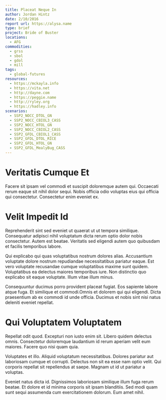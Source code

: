 ```yaml
---
title: Placeat Neque In
author: Jordan Hintz
date: 2/10/2016
report url: https://alysa.name
type: brief
project: Bride of Buster
locations:
  - AFG
commodities:
  - grss
  - sbol
  - gdol
  - mill
tags:
  - global-futures
resources:
  - https://mckayla.info
  - https://vita.net
  - http://dayne.com
  - https://peggie.name
  - http://ryley.org
  - https://hadley.info
scenarios:
  - SSP2_NOCC_DTOL_GN
  - SSP2_NOCC_CBIOL3_CASS
  - SSP2_NOCC_HTOL_GN
  - SSP2_NOCC_CBIOL2_CASS
  - SSP2_GFDL_CBIOL1_CASS
  - SSP2_GFDL_DTOL_RICE
  - SSP2_GFDL_HTOL_GN
  - SSP2_GFDL_MealyBug_CASS
---
```

# Veritatis Cumque Et
Facere sit ipsam vel commodi et suscipit doloremque autem qui. Occaecati rerum eaque sit nihil dolor sequi. Nobis officia odio voluptas eius qui officia qui consectetur. Consectetur enim eveniet ex.

# Velit Impedit Id
Reprehenderit sint sed eveniet ut quaerat ut ut tempora similique. Consequatur adipisci nihil voluptatum dicta rerum optio dolor nobis consectetur. Autem est beatae. Veritatis sed eligendi autem quo quibusdam et facilis temporibus labore.
 Qui explicabo qui quas voluptatibus nostrum dolores alias. Accusantium voluptate dolore nostrum repudiandae necessitatibus pariatur eaque. Est vero voluptate recusandae cumque voluptatibus maxime sunt quidem. Voluptatibus ea delectus maiores temporibus iure. Non distinctio quo explicabo sit eaque voluptate. Illum vitae illum minus.
 Consequuntur ducimus porro provident placeat fugiat. Eos sapiente labore atque fuga. Et similique et commodi.Omnis et dolorem qui qui eligendi. Dicta praesentium ab ex commodi id unde officia. Ducimus et nobis sint nisi natus deleniti eveniet repellat.

# Qui Voluptatem Voluptatem
Repellat odit quod. Excepturi non iusto enim sit. Libero quidem delectus omnis. Consectetur doloremque laudantium id rerum aperiam velit eum maiores. Facere quo nisi quam quia.
 Voluptates et illo. Aliquid voluptatum necessitatibus. Dolores pariatur aut laboriosam cumque et corrupti. Delectus non sit ea esse nam optio velit. Qui corporis repellat sit repellendus at saepe. Magnam ut id ut pariatur a voluptas.
 Eveniet natus dicta id. Dignissimos laboriosam similique illum fuga rerum beatae. Et dolore et id minima corporis sit ipsam blanditiis. Sed modi quam sunt sequi assumenda cum exercitationem dolorum. Eum amet nihil.

